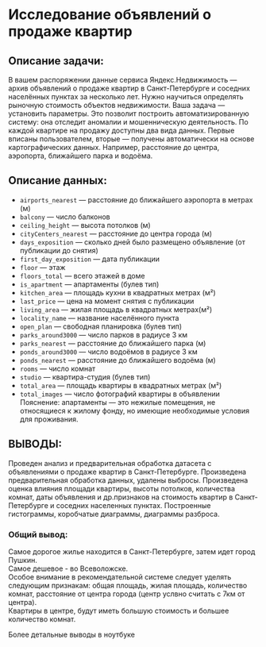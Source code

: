 # Исследование объявлений о продаже квартир  

## Описание задачи:  
В вашем распоряжении данные сервиса Яндекс.Недвижимость — архив объявлений о продаже квартир в Санкт-Петербурге и соседних населённых пунктах за несколько лет. Нужно научиться определять рыночную стоимость объектов недвижимости. Ваша задача — установить параметры. Это позволит построить автоматизированную систему: она отследит аномалии и мошенническую деятельность.
По каждой квартире на продажу доступны два вида данных. Первые вписаны пользователем, вторые — получены автоматически на основе картографических данных. Например, расстояние до центра, аэропорта, ближайшего парка и водоёма.  

## Описание данных: 

- `airports_nearest` — расстояние до ближайшего аэропорта в метрах (м)  
- `balcony` — число балконов  
- `ceiling_height` — высота потолков (м)  
- `cityCenters_nearest` — расстояние до центра города (м)  
- `days_exposition` — сколько дней было размещено объявление (от публикации до снятия)  
- `first_day_exposition` — дата публикации  
- `floor` — этаж  
- `floors_total` — всего этажей в доме  
- `is_apartment` — апартаменты (булев тип)  
- `kitchen_area` — площадь кухни в квадратных метрах (м²)  
- `last_price` — цена на момент снятия с публикации  
- `living_area` — жилая площадь в квадратных метрах(м²)  
- `locality_name` — название населённого пункта  
- `open_plan` — свободная планировка (булев тип)  
- `parks_around3000` — число парков в радиусе 3 км  
- `parks_nearest` — расстояние до ближайшего парка (м)  
- `ponds_around3000` — число водоёмов в радиусе 3 км  
- `ponds_nearest` — расстояние до ближайшего водоёма (м)  
- `rooms` — число комнат  
- `studio` — квартира-студия (булев тип)  
- `total_area` — площадь квартиры в квадратных метрах (м²)  
- `total_images` — число фотографий квартиры в объявлении  
Пояснение: апартаменты — это нежилые помещения, не относящиеся к жилому фонду, но имеющие необходимые условия для проживания.  

## ВЫВОДЫ:

Проведен анализ и предварительная обработка датасета с объявлениями о продаже квартир в Санкт-Петербурге. 
Произведена предварительная обработка данных, удалены выбросы.
Произведена оценка влияния площади квартиры, высоты потолков, количества комнат, даты объявления и др.признаков на стоимость квартир в Санкт-Петербурге и соседних населенных пунктах.
Построенные гистограммы, коробчатые диаграммы, диаграммы разброса. 


### Общий вывод: 
Самое дорогое жилье находится в Санкт-Петербурге, затем идет город Пушкин.       
Самое дешевое - во Всеволожске.       
Особое внимание в рекомендательной системе следует уделять следующим признакам: общая площадь, жилая площадь, количество комнат, расстояние от центра города (центр услвно считать с 7км от центра).   
Квартиры в центре, будут иметь большую стоимость и большее количество комнат. 

Более детальные выводы в ноутбуке
